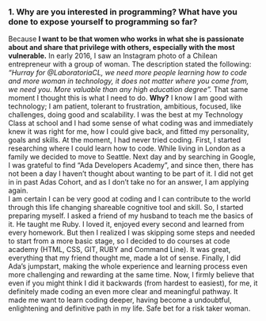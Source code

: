 ### 1. Why are you interested in programming? What have you done to expose yourself to programming so far?
Because **I want to be that women who works in what she is passionate about and share that privilege with others, especially with the most vulnerable.** 
In early 2016, I saw an Instagram photo of a Chilean entrepreneur with a group of woman. The description stated the following: _“Hurray for @LaboratoriaCL, we need more people learning how to code and more woman in technology, it does not matter where you come from, we need you. More valuable than any high education degree”._ That same moment I thought this is what I need to do. **Why?** I know I am good with technology; I am patient, tolerant to frustration, ambitious, focused, like challenges, doing good and scalability. I was the best at my Technology Class at school and I had some sense of what coding was and immediately knew it was right for me, how I could give back, and fitted my personality, goals and skills. At the moment, I had never tried coding.
First, I started researching where I could learn how to code. While living in London as a family we decided to move to Seattle. Next day and by searching in Google, I was grateful to find “Ada Developers Academy”, and since then, there has not been a day I haven’t thought about wanting to be part of it. 
I did not get in in past Adas Cohort, and as I don’t take no for an answer, I am applying again.  
I am certain I can be very good at coding and I can contribute to the world through this life changing shareable cognitive tool and skill. So, I started preparing myself. I asked a friend of my husband to teach me the basics of it. He taught me Ruby. I loved it, enjoyed every second and learned from every homework. But then I realized I was skipping some steps and needed to start from a more basic stage, so I decided to do courses at code academy (HTML, CSS, GIT, RUBY and Command Line). It was great, everything that my friend thought me, made a lot of sense. Finally, I did Ada’s jumpstart, making the whole experience and learning process even more challenging and rewarding at the same time. Now, I firmly believe that even if you might think I did it backwards (from hardest to easiest), for me, it definitely made coding an even more clear and meaningful pathway. It made me want to learn coding deeper, having become a undoubtful, enlightening and definitive path in my life. Safe bet for a risk taker woman.  

